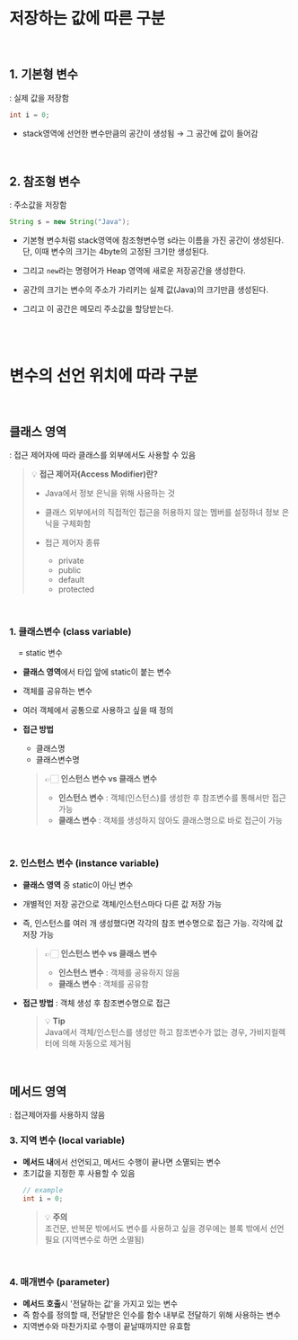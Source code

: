 # 저장하는 값에 따른 구분
<br>

## 1. 기본형 변수


: 실제 값을 저장함
```java
int i = 0;
```
- stack영역에 선언한 변수만큼의 공간이 생성됨 → 그 공간에 값이 들어감

<br>

## 2. 참조형 변수


: 주소값을 저장함
```java
String s = new String("Java");
```
- 기본형 변수처럼 stack영역에 참조형변수명 s라는 이름을 가진 공간이 생성된다. 단, 이때 변수의 크기는 4byte의 고정된 크기만 생성된다.

- 그리고 `new`라는 명령어가 Heap 영역에 새로운 저장공간을 생성한다.
- 공간의 크기는 변수의 주소가 가리키는 실제 값(Java)의 크기만큼 생성된다.
- 그리고 이 공간은 메모리 주소값을 할당받는다.

<br><br>

# 변수의 선언 위치에 따라 구분
<br>

## 클래스 영역


: 접근 제어자에 따라 클래스를 외부에서도 사용할 수 있음
> 💡 **접근 제어자(Access Modifier)란?**
> - Java에서 정보 은닉을 위해 사용하는 것
> - 클래스 외부에서의 직접적인 접근을 허용하지 않는 멤버를 설정하녀 정보 은닉을 구체화함
>
>
> - 접근 제어자 종류
>   - private
>   - public
>   - default
>   - protected

<br>

### 1. 클래스변수 (class variable)
&nbsp;&nbsp;&nbsp; = static 변수
- **클래스 영역**에서 타입 앞에 static이 붙는 변수
- 객체를 공유하는 변수
- 여러 객체에서 공통으로 사용하고 싶을 때 정의


- **접근 방법**
    - 클래스명
    - 클래스변수명

  > 👉🏻 **인스턴스 변수 vs 클래스 변수**
  > - **인스턴스 변수** : 객체(인스턴스)를 생성한 후 참조변수를 통해서만 접근 가능
  > - **클래스 변수** : 객체를 생성하지 않아도 클래스명으로 바로 접근이 가능

<br>

### 2. 인스턴스 변수 (instance variable)
- **클래스 영역** 중 static이 아닌 변수
- 개별적인 저장 공간으로 객체/인스턴스마다 다른 값 저장 가능
- 즉, 인스턴스를 여러 개 생성했다면 각각의 참조 변수명으로 접근 가능. 각각에 값 저장 가능

  > 👉🏻 **인스턴스 변수 vs 클래스 변수**
  > - **인스턴스 변수** : 객체를 공유하지 않음
  > - **클래스 변수** : 객체를 공유함

- **접근 방법** : 객체 생성 후 참조변수명으로 접근

  > 💡 **Tip**<br>
  > Java에서 객체/인스턴스를 생성만 하고 참조변수가 없는 경우, 가비지컬렉터에 의해 자동으로 제거됨


<br>

## 메서드 영역


: 접근제어자를 사용하지 않음

### 3. 지역 변수 (local variable)
- **메서드 내**에서 선언되고, 메서드 수행이 끝나면 소멸되는 변수
- 초기값을 지정한 후 사용할 수 있음
  ```java
  // example
  int i = 0;
  ```
  > 💡 **주의**<br>
  > 조건문, 반복문 밖에서도 변수를 사용하고 싶을 경우에는 블록 밖에서 선언 필요
  > (지역변수로 하면 소멸됨)

<br>

### 4. 매개변수 (parameter)

- **메서드 호출**시 '전달하는 값'을 가지고 있는 변수
- 즉 함수를 정의할 때, 전달받은 인수를 함수 내부로 전달하기 위해 사용하는 변수
- 지역변수와 마찬가지로 수행이 끝날때까지만 유효함